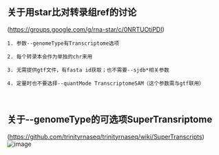 ## 关于用star比对转录组ref的讨论
(https://groups.google.com/g/rna-star/c/0NRTUOtiPDI)

	1. 参数--genomeType有Transcriptome选项
 
	2. 每个转录本会作为单独的chr来用
 
	3. 无需提供gtf文件，有fasta id获取；也不需要--sjdb*相关参数
 
	4. 定量时也不要选择--quantMode TranscriptomeSAM（这个参数需与gtf联用）
 

</br>

## 关于--genomeType的可选项SuperTransriptome
(https://github.com/trinityrnaseq/trinityrnaseq/wiki/SuperTranscripts)
![image](https://github.com/user-attachments/assets/df93faea-8ba6-4018-821d-5b45a75cde28)

